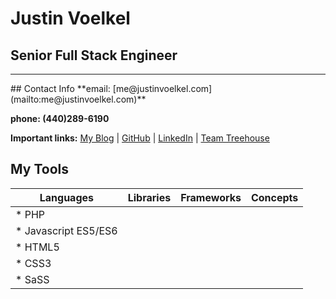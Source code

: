 # Justin Voelkel
## Senior Full Stack Engineer
<hr/>
## Contact Info
**email: [me@justinvoelkel.com](mailto:me@justinvoelkel.com)**

**phone: (440)289-6190**

**Important links:**
[My Blog](http://justinvoelkel.me) | 
[GitHub](https://github.com/justinvoelkel) | 
[LinkedIn](http://www.linkedin.com/pub/justin-voelkel/17/2b8/97b) | 
[Team Treehouse](https://teamtreehouse.com/justinvoelkel)

## My Tools
Languages | Libraries | Frameworks | Concepts
--------- | --------- | ---------- | ---------
* PHP     |           |            |
* Javascript ES5/ES6 |       |       |
* HTML5 |   |   |
* CSS3 |   |   |
* SaSS |   |   |
